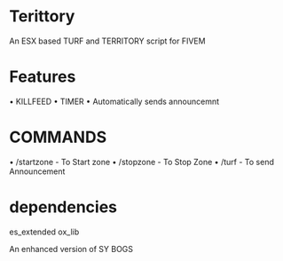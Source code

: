 # Terittory
An ESX based TURF and TERRITORY script for FIVEM

# Features 
• KILLFEED
• TIMER
• Automatically sends announcemnt

# COMMANDS
• /startzone - To Start zone
• /stopzone - To Stop Zone
• /turf - To send Announcement

# dependencies 
  es_extended
  ox_lib


An enhanced version of SY BOGS
